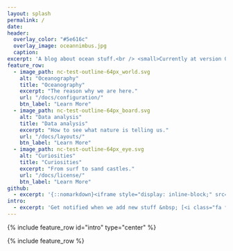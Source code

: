 ```yaml
---
layout: splash
permalink: /
date:
header:
  overlay_color: "#5e616c"
  overlay_image: oceannimbus.jpg
  caption:
excerpt: 'A blog about ocean stuff.<br /> <small>Currently at version 0.0.1</small><br /><br /> {::nomarkdown}<iframe style="display: inline-block;" src="https://ghbtns.com/github-btn.html?user=oceannimbus&repo=oceannimbus&type=star&count=true&size=large" frameborder="0" scrolling="0" width="160px" height="30px"></iframe> <iframe style="display: inline-block;" src="https://ghbtns.com/github-btn.html?user=oceannimbus&repo=oceannimbus&type=fork&count=true&size=large" frameborder="0" scrolling="0" width="158px" height="30px"></iframe>{:/nomarkdown}'
feature_row:
  - image_path: nc-test-outline-64px_world.svg
    alt: "Oceanography"
    title: "Oceanography"
    excerpt: "The reason why we are here."
    url: "/docs/configuration/"
    btn_label: "Learn More"
  - image_path: nc-test-outline-64px_board.svg
    alt: "Data analysis"
    title: "Data analysis"
    excerpt: "How to see what nature is telling us."
    url: "/docs/layouts/"
    btn_label: "Learn More"
  - image_path: nc-test-outline-64px_eye.svg
    alt: "Curiosities"
    title: "Curiosities"
    excerpt: "From surf to sand castles."
    url: "/docs/license/"
    btn_label: "Learn More"
github:
  - excerpt: '{::nomarkdown}<iframe style="display: inline-block;" src="https://ghbtns.com/github-btn.html?user=oceannimbus&repo=oceannimbus&type=star&count=true&size=large" frameborder="0" scrolling="0" width="160px" height="30px"></iframe> <iframe style="display: inline-block;" src="https://ghbtns.com/github-btn.html?user=oceannimbus&repo=oceannimbus&type=fork&count=true&size=large" frameborder="0" scrolling="0" width="158px" height="30px"></iframe>{:/nomarkdown}'
intro:
  - excerpt: 'Get notified when we add new stuff &nbsp; [<i class="fa fa-twitter"></i> @oceannimbus](https://twitter.com/oceannimbus){: .btn .btn--twitter}'
---
```


{% include feature_row id="intro" type="center" %}

{% include feature_row %}
